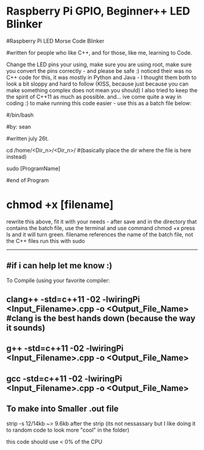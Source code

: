 # Raspberry Pi GPIO, Beginner++ LED Blinker

#Raspberry Pi LED Morse Code Blinker

#written for people who like C++, and for those, like me, learning to Code.

Change the LED pins your using, make sure you are using root, make sure you convert the pins
correctly - and please be safe :)
noticed their was no C++ code for this, it was mostly in Python and Java - 
I thought them both to look a bit sloppy and hard to follow 
(KISS, because just because you can make something complex does not mean you should)
I also tried to keep the the spirit of C++11 as much as possible. 
and... ive come quite a way in coding :)
to make running this code easier - use this as a batch file below:




#/bin/bash

#by: sean

#written july 26t.

cd /home/<Dir_n>/<Dir_n>/   #(basically  place the dir where the file is here instead)

sudo [ProgramName]

#end of Program


# chmod +x [filename]



rewrite this above, fit it with your needs - after save and in the directory that contains the batch file,
use the terminal and use command chmod +x <filename>
press ls and it will turn green.
filename references the name of the batch file, not the C++ files
run this with sudo

----------------------------------------
#if i can help let me know :) 
-----------------------------------------

To Compile (using your favorite compiler:

clang++ -std=c++11 -02 -lwiringPi <Input_Filename>.cpp -o <Output_File_Name>  #clang is the best hands down (because the way it sounds)
---------------------
g++     -std=c++11 -02 -lwiringPi <Input_Filename>.cpp -o <Output_File_Name>
---------------------
gcc     -std=c++11 -02 -lwiringPi <Input_Filename>.cpp -o <Output_File_Name>
---------------------



To make into Smaller .out file 
--------------------
strip -s <filename> 
  12/14kb ~> 9.6kb after the strip
(its not nessassary but I like doing it to random code to look more "cool" in the folder)

this code should use < 0% of the CPU

